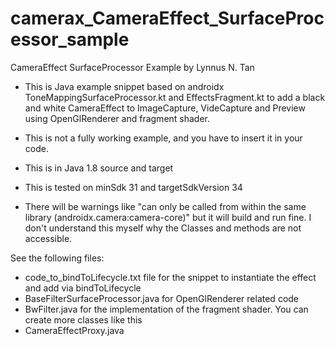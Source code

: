# camerax_CameraEffect_SurfaceProcessor_sample
CameraEffect SurfaceProcessor Example
by Lynnus N. Tan

- This is Java example snippet based on androidx ToneMappingSurfaceProcessor.kt and EffectsFragment.kt to add a black and white CameraEffect to ImageCapture, VideCapture and Preview using OpenGlRenderer and fragment shader.
- This is not a fully working example, and you have to insert it in your code.

- This is in Java 1.8 source and target
- This is tested on minSdk 31 and targetSdkVersion 34
- There will be warnings like "can only be called from within the same library (androidx.camera:camera-core)" but it will build and run fine. I don't understand this myself why the Classes and methods are not accessible.

See the following files:
- code_to_bindToLifecycle.txt file for the snippet to instantiate the effect and add via bindToLifecycle
- BaseFilterSurfaceProcessor.java for OpenGlRenderer related code
- BwFilter.java for the implementation of the fragment shader. You can create more classes like this
- CameraEffectProxy.java 
